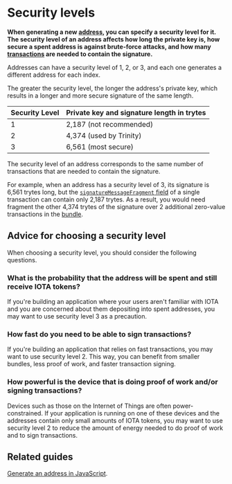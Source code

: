 # Security levels

**When generating a new [address](../clients/addresses.md), you can specify a security level for it. The security level of an address affects how long the private key is, how secure a spent address is against brute-force attacks, and how many [transactions](../transactions/transactions.md) are needed to contain the signature.**

Addresses can have a security level of 1, 2, or 3, and each one generates a different address for each index.

The greater the security level, the longer the address's private key, which results in a longer and more secure signature of the same length.

| **Security Level** | **Private key and signature length in trytes** |
| :-------------- | :-------------------------- |
| 1              | 2,187 (not recommended)|
| 2              | 4,374 (used by Trinity)         |
| 3              | 6,561 (most secure)           |

The security level of an address corresponds to the same number of transactions that are needed to contain the signature.

For example, when an address has a security level of 3, its signature is 6,561 trytes long, but the [`signatureMessageFragment` field](../transactions/transactions.md#structure-of-a-transaction) of a single transaction can contain only 2,187 trytes. As a result, you would need fragment the other 4,374 trytes of the signature over 2 additional zero-value transactions in the [bundle](../transactions/bundles.md).

## Advice for choosing a security level

When choosing a security level, you should consider the following questions.

### What is the probability that the address will be spent and still receive IOTA tokens?

If you're building an application where your users aren't familiar with IOTA and you are concerned about them depositing into spent addresses, you may want to use security level 3 as a precaution.

### How fast do you need to be able to sign transactions?

If you're building an application that relies on fast transactions, you may want to use security level 2. This way, you can benefit from smaller bundles, less proof of work, and faster transaction signing.

### How powerful is the device that is doing proof of work and/or signing transactions?

Devices such as those on the Internet of Things are often power-constrained. If your application is running on one of these devices and the addresses contain only small amounts of IOTA tokens, you may want to use security level 2 to reduce the amount of energy needed to do proof of work and to sign transactions.

## Related guides

[Generate an address in JavaScript](root://client-libraries/0.1/workshops/js/generate-an-address.md).